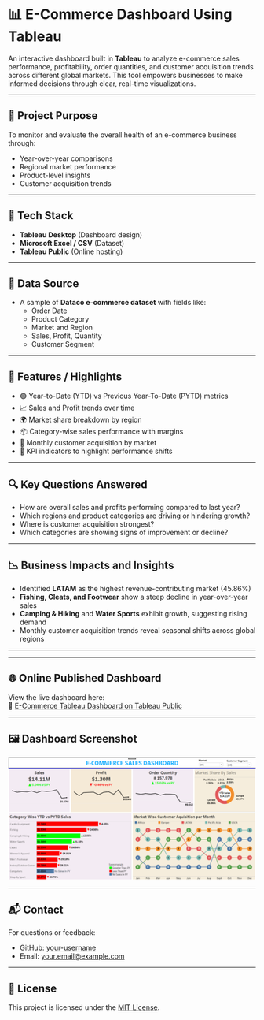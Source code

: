 # 📊 E-Commerce Dashboard Using Tableau

An interactive dashboard built in **Tableau** to analyze e-commerce sales performance, profitability, order quantities, and customer acquisition trends across different global markets. This tool empowers businesses to make informed decisions through clear, real-time visualizations.

---

## 📌 Project Purpose

To monitor and evaluate the overall health of an e-commerce business through:
- Year-over-year comparisons
- Regional market performance
- Product-level insights
- Customer acquisition trends

---

## 🧰 Tech Stack

- **Tableau Desktop** (Dashboard design)
- **Microsoft Excel / CSV** (Dataset)
- **Tableau Public** (Online hosting)

---

## 📂 Data Source

- A sample of **Dataco e-commerce dataset** with fields like:
  - Order Date
  - Product Category
  - Market and Region
  - Sales, Profit, Quantity
  - Customer Segment

---

## 🌟 Features / Highlights

- 🟢 Year-to-Date (YTD) vs Previous Year-To-Date (PYTD) metrics
- 📈 Sales and Profit trends over time
- 🌍 Market share breakdown by region
- 📦 Category-wise sales performance with margins
- 👥 Monthly customer acquisition by market
- 🔻 KPI indicators to highlight performance shifts

---

## 🔍 Key Questions Answered

- How are overall sales and profits performing compared to last year?
- Which regions and product categories are driving or hindering growth?
- Where is customer acquisition strongest?
- Which categories are showing signs of improvement or decline?

---

## 📉 Business Impacts and Insights

- Identified **LATAM** as the highest revenue-contributing market (45.86%)
- **Fishing, Cleats, and Footwear** show a steep decline in year-over-year sales
- **Camping & Hiking** and **Water Sports** exhibit growth, suggesting rising demand
- Monthly customer acquisition trends reveal seasonal shifts across global regions

---
---

## 🌐 Online Published Dashboard

View the live dashboard here:  
🔗 [E-Commerce Tableau Dashboard on Tableau Public](https://public.tableau.com/app/profile/j.b4523/viz/Book1_17470252784350/Dashboard1?publish=yes)

---

## 🖼️ Dashboard Screenshot

![Dashboard Preview](https://github.com/deepakyenechawandi/E-Commerce_Dashboard_Using_Tableau/blob/main/Output/E-commerce%20dashboard%20using%20tableau.png)


---

## 📬 Contact

For questions or feedback:
- GitHub: [your-username](https://github.com/your-username)
- Email: your.email@example.com

---

## 🪪 License

This project is licensed under the [MIT License](LICENSE).
